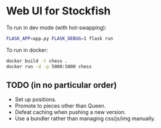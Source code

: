 # Web UI for Stockfish

To run in dev mode (with hot-swapping):
```sh
FLASK_APP=app.py FLASK_DEBUG=1 flask run
```

To run in docker:
```sh
docker build -t chess .
docker run -d -p 5000:5000 chess
```

## TODO (in no particular order)

* Set up positions.
* Promote to pieces other than Queen.
* Defeat caching when pushing a new version.
* Use a bundler rather than managing css/js/img manually.

